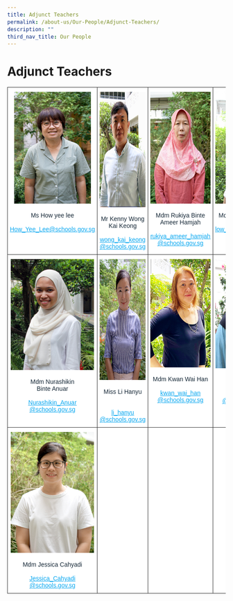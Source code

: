 ```yaml
---
title: Adjunct Teachers
permalink: /about-us/Our-People/Adjunct-Teachers/
description: ""
third_nav_title: Our People
---
```

# **Adjunct Teachers**



<table style="border-collapse:collapse;border-spacing:0" class="tg"><thead><tr><th style="background-color:#FFF;border-color:#333333;border-style:solid;border-width:1px;color:#162837;font-family:Arial, sans-serif;font-size:14px;font-weight:normal;overflow:hidden;padding:10px 5px;text-align:center;vertical-align:top;word-break:normal"><img src="/images/Ms%20How%20yee%20lee.jpg" alt="Ms How yee lee-Optimised for web.jpg" width="177" height="258"><br><br><span style="background-color:initial">Ms How yee lee</span><br><br><a href="mailto:How_Yee_Lee@schools.gov.sg" target="_blank" rel="noopener noreferrer"><span style="text-decoration:underline;color:#08A7F0">How_Yee_Lee@schools.gov.sg</span></a></th><th style="background-color:#FFF;border-color:#333333;border-style:solid;border-width:1px;color:#162837;font-family:Arial, sans-serif;font-size:14px;font-weight:normal;overflow:hidden;padding:10px 5px;text-align:center;vertical-align:top;word-break:normal"><img src="/images/Kenny.jpg" alt="Kenny.jpg" width="178" height="266"><br><br><span style="background-color:initial">Mr Kenny Wong Kai Keong</span><br><br><a href="mailto:wong_kai_keong@schools.gov.sg" target="_blank" rel="noopener noreferrer"><span style="text-decoration:underline;color:#08A7F0">wong_kai_keong</span></a><br><a href="mailto:wong_kai_keong@schools.gov.sg" target="_blank" rel="noopener noreferrer"><span style="text-decoration:underline;color:#08A7F0">@s</span></a><a href="mailto:wong_kai_keong@schools.gov.sg" target="_blank" rel="noopener noreferrer"><span style="text-decoration:underline;color:#08A7F0;background-color:initial">chools.gov.sg</span></a></th><th style="background-color:#FFF;border-color:#333333;border-style:solid;border-width:1px;color:#162837;font-family:Arial, sans-serif;font-size:14px;font-weight:normal;overflow:hidden;padding:10px 5px;text-align:center;vertical-align:top;word-break:normal"><img src="/images/Mdm%20Rukiya%20Binte%20Ameer%20Hamjah%20-Optimised%20for%20web.jpg" alt="Mdm Rukiya Binte Ameer Hamjah -Optimised for web.jpg" width="178" height="258"><br><br><span style="background-color:initial">Mdm Rukiya Binte Ameer Hamjah</span> <br><br><a href="mailto:rukiya_ameer_hamjah@schools.gov.sg" target="_blank" rel="noopener noreferrer"><span style="text-decoration:underline;color:#08A7F0">rukiya_ameer_hamjah</span></a><br><a href="mailto:rukiya_ameer_hamjah@schools.gov.sg" target="_blank" rel="noopener noreferrer"><span style="text-decoration:underline;color:#08A7F0">@schools.gov.sg</span></a>       </th><th style="background-color:#FFF;border-color:#333333;border-style:solid;border-width:1px;color:#162837;font-family:Arial, sans-serif;font-size:14px;font-weight:normal;overflow:hidden;padding:10px 5px;text-align:center;vertical-align:top;word-break:normal"><img src="/images/Irene%20Low%20Mui%20Kwoon.jpg" alt="Irene Low Mui Kwoon_optimisedforweb.jpg" width="173" height="258"><br><br><span style="font-weight:400;color:#162837">Mdm Irene Low</span><span style="background-color:initial"> Mui Kwoon</span><br><a href="mailto:low_mui_kwoon_irene@moe.edu.sg" target="_blank" rel="noopener noreferrer"><span style="text-decoration:underline;color:#08A7F0">low_mui_kwoon_irene</span></a><br><a href="mailto:low_mui_kwoon_irene@moe.edu.sg" target="_blank" rel="noopener noreferrer"><span style="text-decoration:underline;color:#08A7F0">@moe.edu.sg</span></a></th></tr></thead><tbody><tr><td style="background-color:#FFF;border-color:#333333;border-style:solid;border-width:1px;color:#162837;font-family:Arial, sans-serif;font-size:14px;overflow:hidden;padding:10px 5px;text-align:center;vertical-align:top;word-break:normal"><img src="/images/Mdm%20Nurashikin%20Binte%20Anuar.jpg" alt="Mdm Nurashikin Binte Anuar -Optimised for Web.jpg" width="192" height="256"><br><br><span style="background-color:initial">Mdm Nurashikin</span><br><span style="background-color:initial">Binte Anuar</span><br><br><a href="mailto:Nurashikin_Anuar@schools.gov.sg" target="_blank" rel="noopener noreferrer"><span style="text-decoration:underline;color:#08A7F0">Nurashikin_Anuar</span></a><br><a href="mailto:Nurashikin_Anuar@schools.gov.sg" target="_blank" rel="noopener noreferrer"><span style="text-decoration:underline;color:#08A7F0">@scho</span></a><a href="mailto:Nurashikin_Anuar@schools.gov.sg" target="_blank" rel="noopener noreferrer"><span style="text-decoration:underline;color:#08A7F0;background-color:initial">ols.gov.sg</span></a></td><td style="background-color:#FFF;border-color:#333333;border-style:solid;border-width:1px;color:#162837;font-family:Arial, sans-serif;font-size:14px;overflow:hidden;padding:10px 5px;text-align:center;vertical-align:top;word-break:normal"><img src="/images/Miss%20Li%20Hanyu.jpg" alt="Miss Li Hanyu-Optimised for web.jpg" width="192" height="279"><br><br>Miss Li Hanyu<br><br><br><a href="mailto:li_hanyu@schools.gov.sg" target="_blank" rel="noopener noreferrer"><span style="text-decoration:underline;color:#08A7F0">li_hanyu</span></a><br><a href="mailto:li_hanyu@schools.gov.sg" target="_blank" rel="noopener noreferrer"><span style="text-decoration:underline;color:#08A7F0">@schools.gov.sg</span></a><br></td><td style="background-color:#FFF;border-color:#333333;border-style:solid;border-width:1px;color:#162837;font-family:Arial, sans-serif;font-size:14px;overflow:hidden;padding:10px 5px;text-align:center;vertical-align:top;word-break:normal"><img src="/images/Wai%20Han.jpg" alt="Wai Han_optimisedforweb.jpg" width="167" height="250"><br><br><span style="font-weight:400;color:#162837">Mdm Kwan Wai Han</span><br><br><a href="mailto:kwan_wai_han@schools.gov.sg" target="_blank" rel="noopener noreferrer"><span style="text-decoration:underline;color:#08A7F0">kwan_wai_han</span></a><br><a href="mailto:kwan_wai_han@schools.gov.sg" target="_blank" rel="noopener noreferrer"><span style="text-decoration:underline;color:#08A7F0">@schools.gov.sg</span></a></td><td style="background-color:#FFF;border-color:#333333;border-style:solid;border-width:1px;color:#162837;font-family:Arial, sans-serif;font-size:14px;overflow:hidden;padding:10px 5px;text-align:center;vertical-align:top;word-break:normal"><img src="/images/Mdm_Jorah_Bte_Salim.jpg" alt="Mdm_Jorah_Bte_Salim_optimisedforweb.jpg" width="169" height="252"><br><br><span style="font-weight:400;color:#162837">Mdm Jorah</span><br><br><a href="mailto:jorah_salim@schools.gov.sg" target="_blank" rel="noopener noreferrer"><span style="text-decoration:underline;color:#08A7F0">jorah_salim</span></a><br><a href="mailto:jorah_salim@schools.gov.sg" target="_blank" rel="noopener noreferrer"><span style="text-decoration:underline;color:#08A7F0">@schools.gov.sg</span></a></td></tr><tr><td style="background-color:#FFF;border-color:#333333;border-style:solid;border-width:1px;color:#162837;font-family:Arial, sans-serif;font-size:14px;overflow:hidden;padding:10px 5px;text-align:center;vertical-align:top;word-break:normal"><img src="/images/Jessicca%20Cahyadi-Optimised%20for%20Web.jpg" alt="Jessicca Cahyadi-Optimised for Web.jpg" width="192" height="279"><br><br>Mdm Jessica Cahyadi<br><br><a href="mailto:Jessica_Cahyadi@schools.gov.sg" target="_blank" rel="noopener noreferrer"><span style="text-decoration:underline;color:#08A7F0">Jessica_Cahyadi</span></a><br><a href="mailto:Jessica_Cahyadi@schools.gov.sg" target="_blank" rel="noopener noreferrer"><span style="text-decoration:underline;color:#08A7F0">@schools.gov.sg</span></a></td><td style="background-color:#FFF;border-color:#333333;border-style:solid;border-width:1px;color:#162837;font-family:Arial, sans-serif;font-size:14px;overflow:hidden;padding:10px 5px;text-align:center;vertical-align:top;word-break:normal"><br> <br><br><br><br></td><td style="background-color:#FFF;border-color:#333333;border-style:solid;border-width:1px;color:#162837;font-family:Arial, sans-serif;font-size:14px;overflow:hidden;padding:10px 5px;text-align:center;vertical-align:top;word-break:normal">  <br><br><br><br></td><td style="background-color:#FFF;border-color:#333333;border-style:solid;border-width:1px;color:#162837;font-family:Arial, sans-serif;font-size:14px;overflow:hidden;padding:10px 5px;text-align:left;vertical-align:top;word-break:normal"> <br><br><br></td></tr></tbody></table>